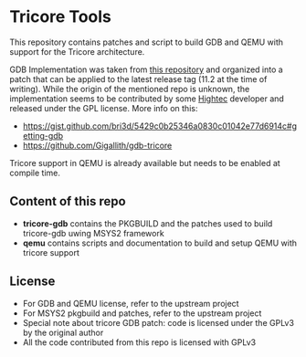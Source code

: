 # Tricore Tools

This repository contains patches and script to build GDB and QEMU with support for the Tricore architecture.

GDB Implementation was taken from [this repository](https://github.com/Gigallith/gdb-tricore) and organized
into a patch that can be applied to the latest release tag (11.2 at the time of writing).
While the origin of the mentioned repo is unknown, the implementation seems
to be contributed by some [Hightec](https://hightec-rt.com/en/) developer and released under the GPL license.
More info on this:

- https://gist.github.com/bri3d/5429c0b25346a0830c01042e77d6914c#getting-gdb
- https://github.com/Gigallith/gdb-tricore

Tricore support in QEMU is already available but needs to be enabled at compile time.

## Content of this repo

- **tricore-gdb** contains the PKGBUILD and the patches used to build tricore-gdb uwing MSYS2 framework
- **qemu** contains scripts and documentation to build and setup QEMU with tricore support

## License

- For GDB and QEMU license, refer to the upstream project
- For MSYS2 pkgbuild and patches, refer to the upstream project
- Special note about tricore GDB patch: code is licensed under the GPLv3 by the original author
- All the code contributed from this repo is licensed with GPLv3